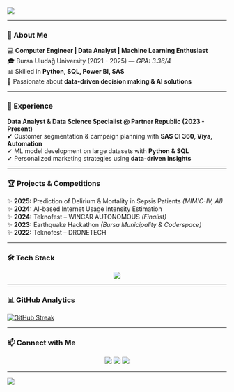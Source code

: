 <!-- Profil Banner (Full Width) -->
<img src="https://capsule-render.vercel.app/api?type=waving&color=8e2de2&height=180&section=header&text=Hi%20I'm%20Edanur%20Yıldız%20👩‍💻&fontSize=35&fontColor=fff&animation=twinkling&fontAlignY=35"/>

---

### 🌸 About Me  
💻 **Computer Engineer | Data Analyst | Machine Learning Enthusiast**  
🎓 Bursa Uludağ University (2021 - 2025) — *GPA: 3.36/4*  
📊 Skilled in **Python, SQL, Power BI, SAS**  
🚀 Passionate about **data-driven decision making & AI solutions**  

---

### 💼 Experience  
**Data Analyst & Data Science Specialist @ Partner Republic (2023 - Present)**  
✔ Customer segmentation & campaign planning with **SAS CI 360, Viya, Automation**  
✔ ML model development on large datasets with **Python & SQL**  
✔ Personalized marketing strategies using **data-driven insights**  

---

### 🏆 Projects & Competitions  
✨ **2025:** Prediction of Delirium & Mortality in Sepsis Patients *(MIMIC-IV, AI)*  
✨ **2024:** AI-based Internet Usage Intensity Estimation  
✨ **2024:** Teknofest – WINCAR AUTONOMOUS *(Finalist)*  
✨ **2023:** Earthquake Hackathon *(Bursa Municipality & Coderspace)*  
✨ **2022:** Teknofest – DRONETECH  

---

### 🛠 Tech Stack  
<p align="center">
  <img src="https://skillicons.dev/icons?i=python,sql,powerbi,git,github,docker,tensorflow,pytorch,c,cs,html,css&theme=dark" />
</p>

---

### 📊 GitHub Analytics  
<p align="center">

<!-- ✅ Senin streak kartın (hiç değiştirmedim) -->
[![GitHub Streak](https://streak-stats.demolab.com?user=edayildizz&theme=tokyonight&hide_border=YANLI%C5%9E&short_numbers=YANLI%C5%9E&mode=weekly&card_width=900)](https://git.io/streak-stats)

</p>

---

### 📫 Connect with Me  
<p align="center">
  <a href="mailto:yildizedanur789@gmail.com"><img src="https://img.shields.io/badge/Email-8e2de2?style=for-the-badge&logo=gmail&logoColor=white"/></a>
  <a href="https://www.linkedin.com/in/edanuryildiz11/"><img src="https://img.shields.io/badge/LinkedIn-4a00e0?style=for-the-badge&logo=linkedin&logoColor=white"/></a>
  <a href="https://github.com/edanuryildizz"><img src="https://img.shields.io/badge/GitHub-24292f?style=for-the-badge&logo=github&logoColor=white"/></a>
</p>

---

<!-- Footer Banner (Full Width) -->
<img src="https://capsule-render.vercel.app/api?type=waving&color=4a00e0&height=120&section=footer"/>
